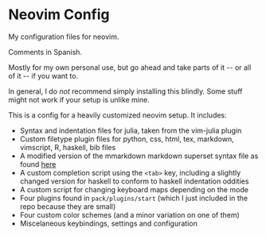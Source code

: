 # Neovim Config

My configuration files for neovim.

Comments in Spanish.

Mostly for my own personal use, but go ahead and take parts of it -- or all of it -- if you want to.

In general, I do *not* recommend simply installing this blindly. Some stuff might not work if your setup is unlike mine.

This is a config for a heavily customized neovim setup. It includes:

- Syntax and indentation files for julia, taken from the vim-julia plugin
- Custom filetype plugin files for python, css, html, tex, markdown, vimscript, R, haskell, bib files
- A modified version of the mmarkdown markdown superset syntax file as found [here](https://github.com/Matthew-Tate-Scarbrough/mmarkdown)
- A custom completion script using the `<tab>` key, including a slightly changed version for haskell to conform to haskell indentation oddities
- A custom script for changing keyboard maps depending on the mode
- Four plugins found in `pack/plugins/start` (which I just included in the repo because they are small)
- Four custom color schemes (and a minor variation on one of them)
- Miscelaneous keybindings, settings and configuration
